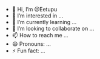 - 👋 Hi, I’m @Eetupu
- 👀 I’m interested in ...
- 🌱 I’m currently learning ...
- 💞️ I’m looking to collaborate on ... 
- 📫 How to reach me ... 
- 😄 Pronouns: ...
- ⚡ Fun fact: ...

<!---
Eetupu/Eetupu is a ✨ special ✨ repository because its `README.md` (this file) appears on your GitHub profile.
You can click the Preview link to take a look at your changes.
--->
